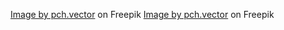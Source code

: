 <a href="https://www.freepik.com/free-vector/startup-managers-presenting-analyzing-sales-growth-chart-group-workers-with-heap-cash-rocket-bar-diagrams-with-arrow-heap-money_12291285.htm#query=finance&position=4&from_view=search&track=sph">Image by pch.vector</a> on Freepik
<a href="https://www.freepik.com/free-vector/young-investors-working-profit-dividend-revenue_9173917.htm#page=2&query=finance&position=2&from_view=search&track=sph">Image by pch.vector</a> on Freepik
